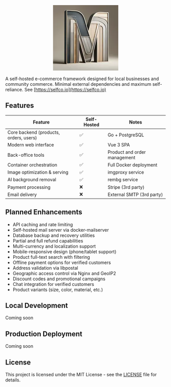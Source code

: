<p align="center">
  <img src="https://github.com/dgyurics/marketplace/blob/main/logo.webp?raw=true" alt="marketplace">
</p>

A self-hosted e-commerce framework designed for local businesses and community commerce. Minimal external dependencies and maximum self-reliance. See [https://selfco.io](https://selfco.io)

## Features

| Feature | Self-Hosted | Notes |
|---------|-------------|-------|
| Core backend (products, orders, users) | ✅ | Go + PostgreSQL |
| Modern web interface | ✅ | Vue 3 SPA |
| Back-office tools | ✅ | Product and order management |
| Container orchestration | ✅ | Full Docker deployment |
| Image optimization & serving | ✅ | imgproxy service |
| AI background removal | ✅ | rembg service |
| Payment processing | ❌ | Stripe (3rd party) |
| Email delivery | ❌ | External SMTP (3rd party) |

## Planned Enhancements

* API caching and rate limiting
* Self-hosted mail server via docker-mailserver
* Database backup and recovery utilities
* Partial and full refund capabilities
* Multi-currency and localization support
* Mobile-responsive design (phone/tablet support)
* Product full-text search with filtering
* Offline payment options for verified customers
* Address validation via libpostal
* Geographic access control via Nginx and GeoIP2
* Discount codes and promotional campaigns
* Chat integration for verified customers
* Product variants (size, color, material, etc.)

## Local Development

Coming soon

## Production Deployment

Coming soon

## License

This project is licensed under the MIT License - see the [LICENSE](LICENSE) file for details.
